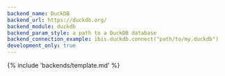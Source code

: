 ```yaml
---
backend_name: DuckDB
backend_url: https://duckdb.org/
backend_module: duckdb
backend_param_style: a path to a DuckDB database
backend_connection_example: ibis.duckdb.connect("path/to/my.duckdb")
development_only: true
---
```


{% include 'backends/template.md' %}
